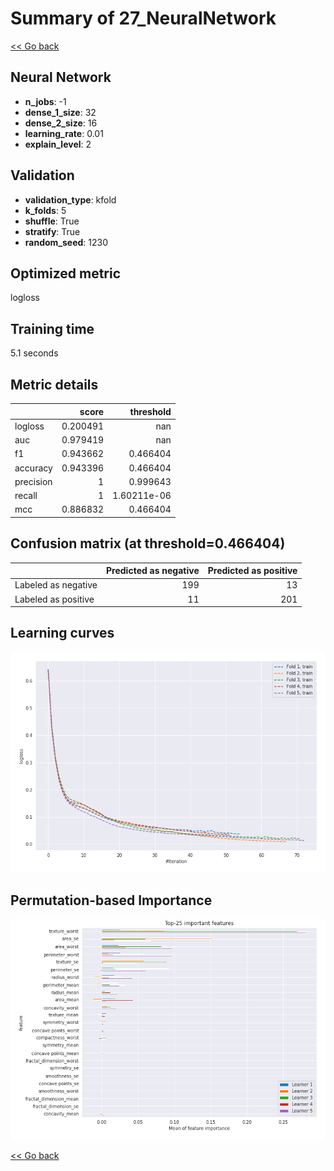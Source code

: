 # Summary of 27_NeuralNetwork

[<< Go back](../README.md)


## Neural Network
- **n_jobs**: -1
- **dense_1_size**: 32
- **dense_2_size**: 16
- **learning_rate**: 0.01
- **explain_level**: 2

## Validation
 - **validation_type**: kfold
 - **k_folds**: 5
 - **shuffle**: True
 - **stratify**: True
 - **random_seed**: 1230

## Optimized metric
logloss

## Training time

5.1 seconds

## Metric details
|           |    score |     threshold |
|:----------|---------:|--------------:|
| logloss   | 0.200491 | nan           |
| auc       | 0.979419 | nan           |
| f1        | 0.943662 |   0.466404    |
| accuracy  | 0.943396 |   0.466404    |
| precision | 1        |   0.999643    |
| recall    | 1        |   1.60211e-06 |
| mcc       | 0.886832 |   0.466404    |


## Confusion matrix (at threshold=0.466404)
|                     |   Predicted as negative |   Predicted as positive |
|:--------------------|------------------------:|------------------------:|
| Labeled as negative |                     199 |                      13 |
| Labeled as positive |                      11 |                     201 |

## Learning curves
![Learning curves](learning_curves.png)

## Permutation-based Importance
![Permutation-based Importance](permutation_importance.png)

[<< Go back](../README.md)
